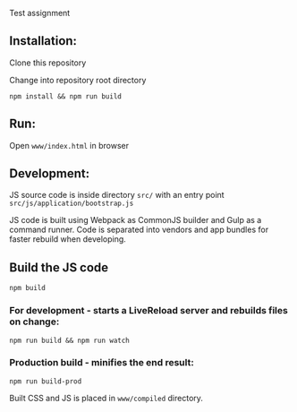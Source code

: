Test assignment


## Installation:
 Clone this repository

 Change into repository root directory


 `npm install && npm run build`


## Run:
  Open `www/index.html` in browser


## Development:
JS source code is inside directory `src/` with an entry point `src/js/application/bootstrap.js`

JS code is built using Webpack as CommonJS builder and Gulp as a command runner. Code is separated into vendors and app bundles for faster rebuild when developing.


## Build the JS code
  `npm build`


### For development - starts a LiveReload server and rebuilds files on change:
  `npm run build && npm run watch`

### Production build - minifies the end result:
  `npm run build-prod`

  Built CSS and JS is placed in `www/compiled` directory.




